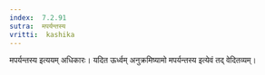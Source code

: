 ```yaml
---
index:  7.2.91
sutra:  मपर्यन्तस्य
vritti:  kashika 
---
```


मपर्यन्तस्य इत्ययम् अधिकारः। यदित ऊर्ध्वम् अनुक्रमिष्यामो मपर्यन्तस्य इत्येवं तद् वेदितव्यम्।

